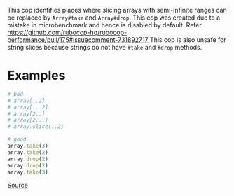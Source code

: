 
This cop identifies places where slicing arrays with semi-infinite ranges
can be replaced by `Array#take` and `Array#drop`.
This cop was created due to a mistake in microbenchmark and hence is disabled by default.
Refer https://github.com/rubocop-hq/rubocop-performance/pull/175#issuecomment-731892717
This cop is also unsafe for string slices because strings do not have `#take` and `#drop` methods.

# Examples

```ruby
# bad
# array[..2]
# array[...2]
# array[2..]
# array[2...]
# array.slice(..2)

# good
array.take(3)
array.take(2)
array.drop(2)
array.drop(2)
array.take(3)
```

[Source](http://www.rubydoc.info/gems/rubocop/RuboCop/Cop/Performance/ArraySemiInfiniteRangeSlice)